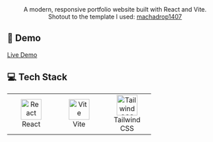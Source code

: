 <div align="center">A modern, responsive portfolio website built with React and Vite.
  <br>
Shotout to the template I used: <a href="https://github.com/machadop1407/pedrotech-portfolio">machadrop1407</a>
</div>


## 🚀 Demo

[Live Demo](https://stkossman.github.io/andriistavskyi_portfolio/)

## 💻 Tech Stack

<table align="center">
  <tr>
    <td align="center" width="96">
      <img src="https://skillicons.dev/icons?i=react" width="48" height="48" alt="React" />
      <br>React
    </td>
      <td align="center" width="96">
      <img src="https://skillicons.dev/icons?i=vite" width="48" height="48" alt="Vite" />
      <br>Vite
    </td>
    <td align="center" width="96">
      <img src="https://skillicons.dev/icons?i=tailwind" width="48" height="48" alt="Tailwind CSS" />
      <br>Tailwind CSS
  </tr>
</table>
